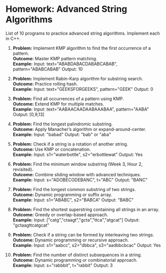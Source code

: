 # Homework: Advanced String Algorithms

List of 10 programs to practice advanced string algorithms. Implement each in C++.

1. **Problem:** Implement KMP algorithm to find the first occurrence of a pattern.  
   **Outcome:** Master KMP pattern matching.  
   **Example:** Input: text="ABABDABACDABABCABAB", pattern="ABABCABAB" Output: 10

2. **Problem:** Implement Rabin-Karp algorithm for substring search.  
   **Outcome:** Practice rolling hash.  
   **Example:** Input: text="GEEKSFORGEEKS", pattern="GEEK" Output: 0

3. **Problem:** Find all occurrences of a pattern using KMP.  
   **Outcome:** Extend KMP for multiple matches.  
   **Example:** Input: text="AABAACAADAABAAABAA", pattern="AABA" Output: [0,9,13]

4. **Problem:** Find the longest palindromic substring.  
   **Outcome:** Apply Manacher’s algorithm or expand-around-center.  
   **Example:** Input: "babad" Output: "bab" or "aba"

5. **Problem:** Check if a string is a rotation of another string.  
   **Outcome:** Use KMP or concatenation.  
   **Example:** Input: s1="waterbottle", s2="erbottlewat" Output: Yes

6. **Problem:** Find the minimum window substring (Week 3, Hour 2, revisited).  
   **Outcome:** Combine sliding window with advanced techniques.  
   **Example:** Input: s="ADOBECODEBANC", t="ABC" Output: "BANC"

7. **Problem:** Find the longest common substring of two strings.  
   **Outcome:** Dynamic programming or suffix array.  
   **Example:** Input: s1="ABABC", s2="BABCA" Output: "BABC"

8. **Problem:** Find the shortest superstring containing all strings in an array.  
   **Outcome:** Greedy or overlap-based approach.  
   **Example:** Input: ["catg","ctaagt","gcta","ttca","atgcat"] Output: "gctaagttcatgcat"

9. **Problem:** Check if a string can be formed by interleaving two strings.  
   **Outcome:** Dynamic programming or recursive approach.  
   **Example:** Input: s1="aabcc", s2="dbbca", s3="aadbbcbcac" Output: Yes

10. **Problem:** Find the number of distinct subsequences in a string.  
    **Outcome:** Dynamic programming or combinatorial approach.  
    **Example:** Input: s="rabbbit", t="rabbit" Output: 3